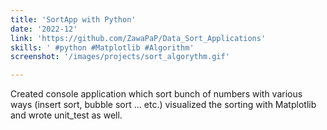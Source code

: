 ```yaml
---
title: 'SortApp with Python'
date: '2022-12'
link: 'https://github.com/ZawaPaP/Data_Sort_Applications'
skills: ' #python #Matplotlib #Algorithm'
screenshot: '/images/projects/sort_algorythm.gif'

---
```

Created console application which sort bunch of numbers with various ways (insert sort, bubble sort ... etc.) visualized the sorting with Matplotlib and wrote unit_test as well.
